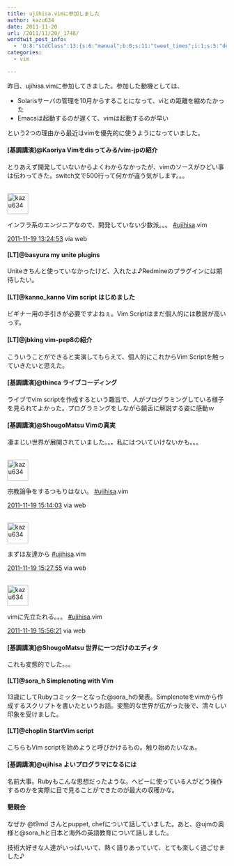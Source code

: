 ```yaml
---
title: ujihisa.vimに参加しました
author: kazu634
date: 2011-11-20
url: /2011/11/20/_1748/
wordtwit_post_info:
  - 'O:8:"stdClass":13:{s:6:"manual";b:0;s:11:"tweet_times";i:1;s:5:"delay";i:0;s:7:"enabled";i:1;s:10:"separation";s:2:"60";s:7:"version";s:3:"3.7";s:14:"tweet_template";b:0;s:6:"status";i:2;s:6:"result";a:0:{}s:13:"tweet_counter";i:2;s:13:"tweet_log_ids";a:1:{i:0;i:5449;}s:9:"hash_tags";a:0:{}s:8:"accounts";a:1:{i:0;s:7:"kazu634";}}'
categories:
  - vim

---
```

<div class="section">
<p>
    昨日、ujihisa.vimに参加してきました。参加した動機としては、
</p>
  
<ul>
<li>
      Solarisサーバの管理を10月からすることになって、viとの距離を縮めたかった
</li>
<li>
      Emacsは起動するのが遅くて、vimは起動するのが早い
</li>
</ul>
  
<p>
    という2つの理由から最近はvimを優先的に使うようになっていました。
</p>
  
<h4>
    [基調講演]@Kaoriya Vimをdisってみる/vim-jpの紹介
</h4>
  
<p>
    とりあえず開発していないからよくわからなかったが、vimのソースがひどい事は伝わってきた。switch文で500行って何かが違う気がします。。。
</p></p> 
  
<div class="twitter-detail twitter-detail-left">
<div class="twitter-detail-user">
<a href="http://twitter.com/kazu634" onclick="__gaTracker('send', 'event', 'outbound-article', 'http://twitter.com/kazu634', '\n\n');" class="twitter-user-screen-name"><br /> <img src="http://a1.twimg.com/profile_images/1353000236/IMG_0819_normal.jpg" alt="kazu634" height="48" width="48" onerror="this.parentNode.replaceChild(document.createTextNode(this.getAttribute('alt')), this);" /><br /> </a>
</div>
    
<div class="twitter-detail-tweet">
<p class="twitter-detail-text">
        インフラ系のエンジニアなので、開発していない少数派。。。 <a href="http://twitter.com/search?q=%23ujihisa" onclick="__gaTracker('send', 'event', 'outbound-article', 'http://twitter.com/search?q=%23ujihisa', '#ujihisa');" target="_top">#ujihisa</a>.vim
</p>
      
<p class="twitter-detail-info">
<a href="http://twitter.com/kazu634/status/137748154484404224" onclick="__gaTracker('send', 'event', 'outbound-article', 'http://twitter.com/kazu634/status/137748154484404224', '2011-11-19 13:24:53');" class="twitter-detail-info-permalink"><span class="twitter-detail-info-date">2011-11-19</span> <span class="twitter-detail-info-time">13:24:53</span></a> <span class="twitter-detail-info-source">via web</span>
</p>
</div>
</div>
  
<h4>
    [LT]@basyura my unite plugins
</h4>
  
<p>
    Uniteきちんと使っていなかったけど、入れたよ♪Redmineのプラグインには期待したい。
</p>
  
<h4>
    [LT]@kanno_kanno Vim script はじめました
</h4>
  
<p>
    ビギナー用の手引きが必要ですよねぇ。Vim Scriptはまだ個人的には敷居が高いっす。
</p>
  
<h4>
    [LT]@jbking vim-pep8の紹介
</h4>
  
<p>
    こういうことができると実演してもらえて、個人的にこれからVim Scriptを触っていきたいと思えた。
</p>
  
<h4>
    [基調講演]@thinca ライブコーディング
</h4>
  
<p>
    ライブでvim scriptを作成するという趣旨で、人がプログラミングしている様子を見られてよかった。プログラミングをしながら饒舌に解説する姿に感動ｗ
</p>
  
<h4>
    [基調講演]@ShougoMatsu Vimの真実
</h4>
  
<p>
    凄まじい世界が展開されていました。。。私にはついていけないかも。。。
</p></p> 
  
<div class="twitter-detail twitter-detail-left">
<div class="twitter-detail-user">
<a href="http://twitter.com/kazu634" onclick="__gaTracker('send', 'event', 'outbound-article', 'http://twitter.com/kazu634', '\n\n');" class="twitter-user-screen-name"><br /> <img src="http://a1.twimg.com/profile_images/1353000236/IMG_0819_normal.jpg" alt="kazu634" height="48" width="48" onerror="this.parentNode.replaceChild(document.createTextNode(this.getAttribute('alt')), this);" /><br /> </a>
</div>
    
<div class="twitter-detail-tweet">
<p class="twitter-detail-text">
        宗教論争をするつもりはない。 <a href="http://twitter.com/search?q=%23ujihisa" onclick="__gaTracker('send', 'event', 'outbound-article', 'http://twitter.com/search?q=%23ujihisa', '#ujihisa');" target="_top">#ujihisa</a>.vim
</p>
      
<p class="twitter-detail-info">
<a href="http://twitter.com/kazu634/status/137775627385319424" onclick="__gaTracker('send', 'event', 'outbound-article', 'http://twitter.com/kazu634/status/137775627385319424', '2011-11-19 15:14:03');" class="twitter-detail-info-permalink"><span class="twitter-detail-info-date">2011-11-19</span> <span class="twitter-detail-info-time">15:14:03</span></a> <span class="twitter-detail-info-source">via web</span>
</p>
</div>
</div></p> 
  
<div class="twitter-detail twitter-detail-left">
<div class="twitter-detail-user">
<a href="http://twitter.com/kazu634" onclick="__gaTracker('send', 'event', 'outbound-article', 'http://twitter.com/kazu634', '\n\n');" class="twitter-user-screen-name"><br /> <img src="http://a1.twimg.com/profile_images/1353000236/IMG_0819_normal.jpg" alt="kazu634" height="48" width="48" onerror="this.parentNode.replaceChild(document.createTextNode(this.getAttribute('alt')), this);" /><br /> </a>
</div>
    
<div class="twitter-detail-tweet">
<p class="twitter-detail-text">
        まずは友達から <a href="http://twitter.com/search?q=%23ujihisa" onclick="__gaTracker('send', 'event', 'outbound-article', 'http://twitter.com/search?q=%23ujihisa', '#ujihisa');" target="_top">#ujihisa</a>.vim
</p>
      
<p class="twitter-detail-info">
<a href="http://twitter.com/kazu634/status/137779115318198272" onclick="__gaTracker('send', 'event', 'outbound-article', 'http://twitter.com/kazu634/status/137779115318198272', '2011-11-19 15:27:55');" class="twitter-detail-info-permalink"><span class="twitter-detail-info-date">2011-11-19</span> <span class="twitter-detail-info-time">15:27:55</span></a> <span class="twitter-detail-info-source">via web</span>
</p>
</div>
</div></p> 
  
<div class="twitter-detail twitter-detail-left">
<div class="twitter-detail-user">
<a href="http://twitter.com/kazu634" onclick="__gaTracker('send', 'event', 'outbound-article', 'http://twitter.com/kazu634', '\n\n');" class="twitter-user-screen-name"><br /> <img src="http://a1.twimg.com/profile_images/1353000236/IMG_0819_normal.jpg" alt="kazu634" height="48" width="48" onerror="this.parentNode.replaceChild(document.createTextNode(this.getAttribute('alt')), this);" /><br /> </a>
</div>
    
<div class="twitter-detail-tweet">
<p class="twitter-detail-text">
        vimに先立たれる。。。 <a href="http://twitter.com/search?q=%23ujihisa" onclick="__gaTracker('send', 'event', 'outbound-article', 'http://twitter.com/search?q=%23ujihisa', '#ujihisa');" target="_top">#ujihisa</a>.vim
</p>
      
<p class="twitter-detail-info">
<a href="http://twitter.com/kazu634/status/137786272495308800" onclick="__gaTracker('send', 'event', 'outbound-article', 'http://twitter.com/kazu634/status/137786272495308800', '2011-11-19 15:56:21');" class="twitter-detail-info-permalink"><span class="twitter-detail-info-date">2011-11-19</span> <span class="twitter-detail-info-time">15:56:21</span></a> <span class="twitter-detail-info-source">via web</span>
</p>
</div>
</div>
  
<h4>
    [基調講演]@ShougoMatsu 世界に一つだけのエディタ
</h4>
  
<p>
    これも変態的でした。。。
</p>
  
<h4>
    [LT]@sora_h Simplenoting with Vim
</h4>
  
<p>
    13歳にしてRubyコミッターとなった@sora_hの発表。Simplenoteをvimから作成するスクリプトを書いたというお話。変態的な世界が広がった後で、清々しい印象を受けました。
</p>
  
<h4>
    [LT]@choplin StartVim script
</h4>
  
<p>
    こちらもVim scriptを始めようと呼びかけるもの。触り始めたいなぁ。
</p>
  
<h4>
    [基調講演]@ujihisa よいプログラマになるには
</h4>
  
<p>
    名前大事。Rubyもこんな思想だったような。ヘビーに使っている人がどう操作するのかを実際に目で見ることができたのが最大の収穫かな。
</p>
  
<h4>
    懇親会
</h4>
  
<p>
    なぜか @t9md さんとpuppet, chefについて話していました。あと、@ujmの奥様と@sora_hと日本と海外の英語教育について話しました。
</p>
  
<p>
    技術大好きな人達がいっぱいいて、熱く語りあっていて、とても楽しく過ごせました♪
</p>
</div>